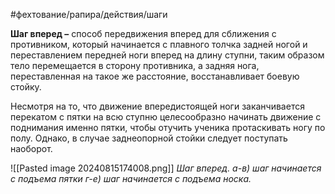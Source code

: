 #фехтование/рапира/действия/шаги

**Шаг вперед –** способ передвижения вперед для сближения с противником, который начинается с плавного толчка задней ногой и переставлением передней ноги вперед на длину ступни, таким образом тело перемещается в сторону противника, а задняя нога, переставленная на такое же расстояние, восстанавливает боевую стойку.

Несмотря на то, что движение впередистоящей ноги заканчивается перекатом с пятки на всю ступню целесообразно начинать движение с поднимания именно пятки, чтобы отучить ученика протаскивать ногу по полу. Однако, в случае заднеопорной стойки следует поступать наоборот.

![[Pasted image 20240815174008.png]]
_Шаг вперед. а-в) шаг начинается с подъема пятки г-е) шаг начинается с подъема носка._
